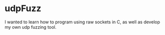 # udpFuzz

I wanted to learn how to program using raw sockets in C, as well as develop my own udp fuzzing tool. 
